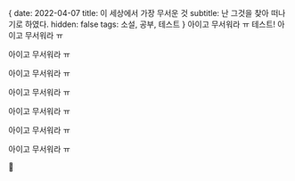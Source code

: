 {
date: 2022-04-07
title: 이 세상에서 가장 무서운 것
subtitle: 난 그것을 찾아 떠나기로 하였다.
hidden: false
tags: 소설, 공부, 테스트
}
아이고 무서워라 ㅠ
테스트!
아이고 무서워라 ㅠ

아이고 무서워라 ㅠ

아이고 무서워라 ㅠ

아이고 무서워라 ㅠ

아이고 무서워라 ㅠ

아이고 무서워라 ㅠ

아이고 무서워라 ㅠ


💎
